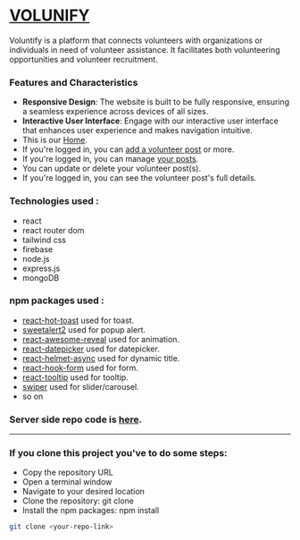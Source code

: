 # [VOLUNIFY](https://volunify-2c546.web.app)

Voluntify is a platform that connects volunteers with organizations or individuals in need of volunteer assistance. It facilitates both volunteering opportunities and volunteer recruitment.

### Features and Characteristics

- **Responsive Design**: The website is built to be fully responsive, ensuring a seamless experience across devices of all sizes.
- **Interactive User Interface**: Engage with our interactive user interface that enhances user experience and makes navigation intuitive.
- This is our [Home](https://volunify-2c546.web.app).
- If you're logged in, you can [add a volunteer post](https://volunify-2c546.web.app/add-volunteer) or more.
- If you're logged in, you can manage [your posts](https://volunify-2c546.web.app/my-posts).
- You can update or delete your volunteer post(s).
- If you're logged in, you can see the volunteer post's full details.

### Technologies used :
- react
- react router dom
- tailwind css
- firebase
- node.js
- express.js
- mongoDB

### npm packages used :
- [react-hot-toast](https://react-hot-toast.com/) used for toast.
- [sweetalert2](https://sweetalert2.github.io/) used for popup alert.
- [react-awesome-reveal](https://www.npmjs.com/package/react-awesome-reveal) used for animation.
- [react-datepicker](https://reactdatepicker.com/) used for datepicker.
- [react-helmet-async](https://www.npmjs.com/package/react-helmet-async) used for dynamic title.
- [react-hook-form](https://react-hook-form.com/) used for form.
- [react-tooltip](https://react-tooltip.com/docs/getting-started) used for tooltip.
- [swiper](https://swiperjs.com/get-started) used for slider/carousel.
- so on

### Server side repo code is [here](https://github.com/mohsinahmedarfat/Volunify-server-side).
---

### If you clone this project you've to do some steps:
- Copy the repository URL
- Open a terminal window
- Navigate to your desired location
- Clone the repository: git clone <URL>
- Install the npm packages: npm install

```bash
git clone <your-repo-link>
